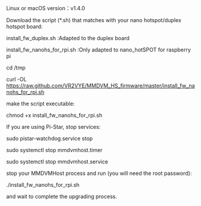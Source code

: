 Linux or macOS  version：v1.4.0

Download the script (*.sh) that matches with your nano hotspot/duplex hotspot board:

install_fw_duplex.sh :Adapted to the duplex board

install_fw_nanohs_for_rpi.sh :Only adapted to nano_hotSPOT for raspberry pi

cd /tmp

curl -OL https://raw.github.com/VR2VYE/MMDVM_HS_firmware/master/install_fw_nanohs_for_rpi.sh

make the script executable:

chmod +x install_fw_nanohs_for_rpi.sh

If you are using Pi-Star, stop services:

sudo pistar-watchdog.service stop

sudo systemctl stop mmdvmhost.timer

sudo systemctl stop mmdvmhost.service

stop your MMDVMHost process and run (you will need the root password):

./install_fw_nanohs_for_rpi.sh

and wait to complete the upgrading process.
